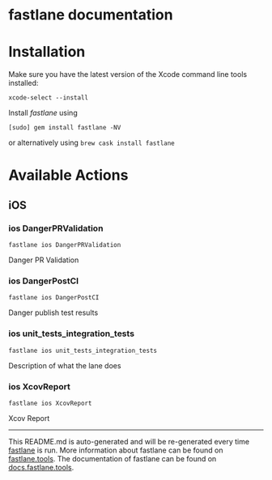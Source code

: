 fastlane documentation
================
# Installation

Make sure you have the latest version of the Xcode command line tools installed:

```
xcode-select --install
```

Install _fastlane_ using
```
[sudo] gem install fastlane -NV
```
or alternatively using `brew cask install fastlane`

# Available Actions
## iOS
### ios DangerPRValidation
```
fastlane ios DangerPRValidation
```
Danger PR Validation
### ios DangerPostCI
```
fastlane ios DangerPostCI
```
Danger publish test results
### ios unit_tests_integration_tests
```
fastlane ios unit_tests_integration_tests
```
Description of what the lane does
### ios XcovReport
```
fastlane ios XcovReport
```
Xcov Report

----

This README.md is auto-generated and will be re-generated every time [fastlane](https://fastlane.tools) is run.
More information about fastlane can be found on [fastlane.tools](https://fastlane.tools).
The documentation of fastlane can be found on [docs.fastlane.tools](https://docs.fastlane.tools).

